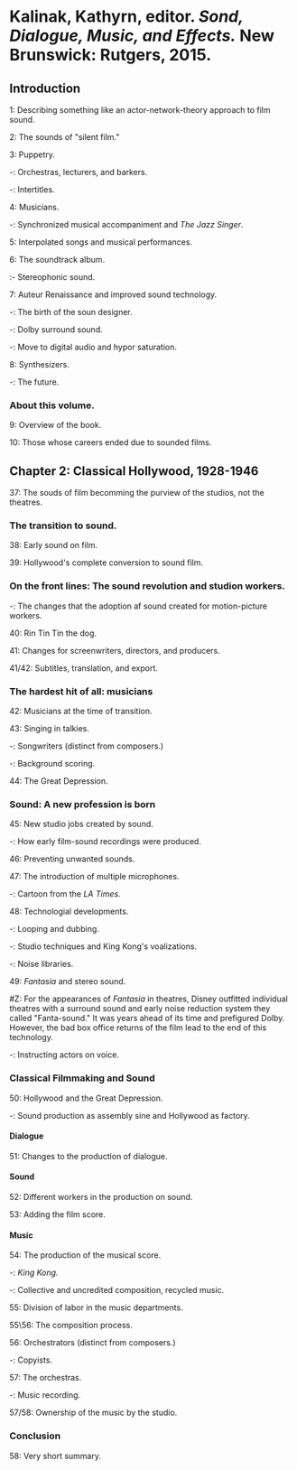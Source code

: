 # Kalinak, Kathyrn, editor. *Sond, Dialogue, Music, and Effects.* New Brunswick: Rutgers, 2015.   
## Introduction  

1: Describing something like an actor-network-theory approach to film sound.  

2: The sounds of "silent film."   

3: Puppetry.  

-: Orchestras, lecturers, and barkers.  
 
-: Intertitles.  

4: Musicians.  

-: Synchronized musical accompaniment and *The Jazz Singer*.  

5: Interpolated songs and musical performances.  

6: The soundtrack album.  

:- Stereophonic sound.  

7: Auteur Renaissance and improved sound technology.  

-: The birth of the soun designer.  

-: Dolby surround sound.  

-: Move to digital audio and hypor saturation.  

8: Synthesizers.  

-: The future.  

### About this volume.  

9: Overview of the book.  

10: Those whose careers ended due to sounded films.  

## Chapter 2: Classical Hollywood, 1928-1946  

37: The souds of film becomming the purview of the studios, not the theatres.  

### The transition to sound.  

38: Early sound on film.  

39: Hollywood's complete conversion to sound film.  

### On the front lines: The sound revolution and studion workers.  

-: The changes that the adoption af sound created for motion-picture workers.  

40: Rin Tin Tin the dog.  

41: Changes for screenwriters, directors, and producers.  

41/42: Subtitles, translation, and export.  

### The hardest hit of all: musicians  

42: Musicians at the time of transition.  

43: Singing in talkies.  

-: Songwriters (distinct from composers.)  

-: Background scoring.  

44: The Great Depression.  

### Sound: A new profession is born  

45: New studio jobs created by sound.  

-: How early film-sound recordings were produced.  

46: Preventing unwanted sounds.  

47: The introduction of multiple microphones.  

-: Cartoon from the *LA Times.*  

48: Technologial developments.  

-: Looping and dubbing.  

-: Studio techniques and King Kong's voalizations.  

-: Noise libraries.  

49: *Fantasia* and stereo sound.  

#Z: For the appearances of *Fantasia* in theatres, Disney outfitted individual theatres with a surround sound and early noise reduction system they called "Fanta-sound." It was years ahead of its time and prefigured Dolby. However, the bad box office returns of the film lead to the end of this technology.  

-: Instructing actors on voice.  

### Classical Filmmaking and Sound  

50: Hollywood and the Great Depression.  

-: Sound production as assembly sine and Hollywood as factory.  

#### Dialogue  

51: Changes to the production of dialogue.  

#### Sound  

52: Different workers in the production on sound.  

53: Adding the film score.   

#### Music  

54: The production of the musical score.  

-: *King Kong.*  

-: Collective and uncredited composition, recycled music.  

55: Division of labor in the music departments.  

55\56: The composition process.  

56: Orchestrators (distinct from composers.)  

-: Copyists.  

57: The orchestras.  

-: Music recording.  

57/58: Ownership of the music by the studio.  

### Conclusion  

58: Very short summary.  
